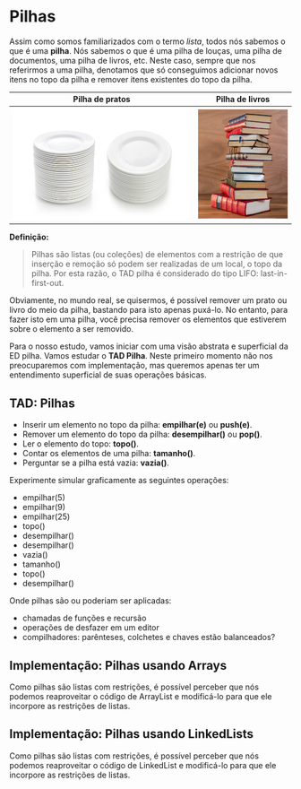 # Pilhas

Assim como somos familiarizados com o termo *lista*, todos nós sabemos o que é uma **pilha**. Nós sabemos o que é uma pilha de louças, uma pilha de documentos, uma pilha de livros, etc. Neste caso, sempre que nos referirmos a uma pilha, denotamos que só conseguimos adicionar novos itens no topo da pilha e remover itens existentes do topo da pilha. 

 Pilha de pratos             |  Pilha de livros
:-------------------------:|:-------------------------:
![](imgs/pilhas/pilha-prato.jpg)  |  ![](imgs/pilhas/pilha-de-livros.png)

**Definição:**
 > Pilhas são listas (ou coleções) de elementos com a restrição de que inserção e remoção só podem ser realizadas de um local, o topo da pilha. Por esta razão, o TAD pilha é considerado do tipo LIFO: last-in-first-out.

 Obviamente, no mundo real, se quisermos, é possível remover um prato ou livro do meio da pilha, bastando para isto apenas puxá-lo. No entanto, para fazer isto em uma pilha, você precisa remover os elementos que estiverem sobre o elemento a ser removido.
 
 Para o nosso estudo, vamos iniciar com uma visão abstrata e superficial da ED pilha. Vamos estudar o **TAD Pilha**. Neste primeiro momento não nos preocuparemos com implementação, mas queremos apenas ter um entendimento superficial de suas operações básicas.

  ## TAD: Pilhas

- Inserir um elemento no topo da pilha: **empilhar(e)** ou **push(e)**.
- Remover um elemento do topo da pilha: **desempilhar()** ou **pop()**.
- Ler o elemento do topo: **topo()**.
- Contar os elementos de uma pilha: **tamanho()**.
- Perguntar se a pilha está vazia: **vazia()**.

Experimente simular graficamente as seguintes operações:
 - empilhar(5)
 - empilhar(9)
 - empilhar(25)
 - topo()
 - desempilhar()
 - desempilhar()
 - vazia()
 - tamanho()
 - topo()
 - desempilhar()

 Onde pilhas são ou poderiam ser aplicadas:
 - chamadas de funções e recursão
 - operações de desfazer em um editor
 - compilhadores: parênteses, colchetes e chaves estão balanceados?

## Implementação: Pilhas usando Arrays

Como pilhas são listas com restrições, é possível perceber que nós podemos reaproveitar o código de ArrayList e modificá-lo para que ele incorpore as restrições de listas. 

## Implementação: Pilhas usando LinkedLists

Como pilhas são listas com restrições, é possível perceber que nós podemos reaproveitar o código de LinkedList e modificá-lo para que ele incorpore as restrições de listas.